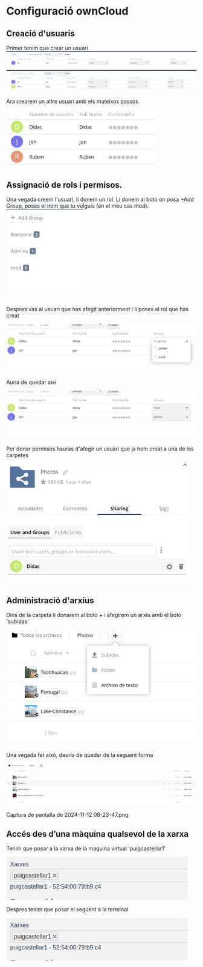 # Configuració ownCloud


## Creació d'usuaris

Primer tenim que crear un usuari
<img src="Captura desde 2024-11-08 14-00-27.png">
<img src="Captura desde 2024-11-08 14-00-45.png">

Ara crearem un altre usuari amb els mateixos passos

<img src="Captura de pantalla de 2024-11-12 08-36-50.png">

## Assignació de rols i permisos.

Una vegada creem l'usuari, li donem un rol. Li donem al boto on posa +Add Group, poses el nom que tu vulguis (en el meu cas mod).
<img src="Captura desde 2024-11-08 14-23-39.png">

Despres vas al usuari que has afegit anteriorment i li poses el rol que has creat

<img src="Captura desde 2024-11-08 14-26-42.png">

Auria de quedar aixi

<img src="Captura desde 2024-11-08 14-29-15.png">

Per donar permisos hauras d'afegir un usuari que ja hem creat a una de les carpetes

<img src="Captura de pantalla 2024-11-11 183640.png">

## Administració d'arxius

Dins de la carpeta li donarem al boto + i afegirem un arxiu amb el boto 'subidas'

<img src="Captura de pantalla 2024-11-11 184844.png">

Una vegada fet aixó, deuria de quedar de la seguent forma

<img src="Captura de pantalla 2024-11-11 185805.png">

Captura de pantalla de 2024-11-12 08-23-47.png

## Accés des d’una màquina qualsevol de la xarxa

Tenim que posar a la xarxa de la maquina virtual 'puigcastellar1'

<img src="Captura de pantalla de 2024-11-12 08-23-47.png">

Despres tenim que posar el seguent a la terminal

<img src="Captura de pantalla de 2024-11-12 08-23-47.png">
